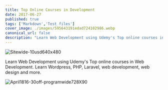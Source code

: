 ```yaml
---
title: Top Online Courses in Development
date: 2017-06-27
published: true
tags: ['Markdown','Test files']
cover_image: ./images/595643191edad724102986.webp
canonical_url: false
description: "Learn Web Development using Udemy's Top online courses in Web Development. Learn Wordpress, PHP, Laravel, web development, web design and more."
---
```


![Sitewide-10usd640x480](https://ad.linksynergy.com/fs-bin/show?id=r0mCSnYfGqo&bids=323058.1241&subid=0&type=4&gridnum=0)

Learn Web Development using Udemy's Top online courses in Web Development. Learn Wordpress, PHP, Laravel, web development, web design and more.

![April1816-30off-programwide728X90](https://ad.linksynergy.com/fs-bin/show?id=r0mCSnYfGqo&bids=323058.927&subid=0&type=4&gridnum=16)
